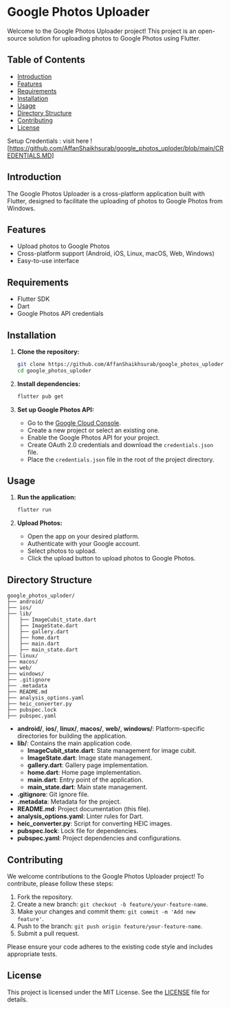 # Google Photos Uploader

Welcome to the Google Photos Uploader project! This project is an open-source solution for uploading photos to Google Photos using Flutter.

## Table of Contents

- [Introduction](#introduction)
- [Features](#features)
- [Requirements](#requirements)
- [Installation](#installation)
- [Usage](#usage)
- [Directory Structure](#directory-structure)
- [Contributing](#contributing)
- [License](#license)

Setup Credentials : visit here ![https://github.com/AffanShaikhsurab/google_photos_uploder/blob/main/CREDENTIALS.MD]
## Introduction

The Google Photos Uploader is a cross-platform application built with Flutter, designed to facilitate the uploading of photos to Google Photos from  Windows.

## Features

- Upload photos to Google Photos
- Cross-platform support (Android, iOS, Linux, macOS, Web, Windows)
- Easy-to-use interface

## Requirements

- Flutter SDK
- Dart
- Google Photos API credentials

## Installation

1. **Clone the repository:**

   ```sh
   git clone https://github.com/AffanShaikhsurab/google_photos_uploder.git
   cd google_photos_uploder
   ```

2. **Install dependencies:**

   ```sh
   flutter pub get
   ```

3. **Set up Google Photos API:**

   - Go to the [Google Cloud Console](https://console.cloud.google.com/).
   - Create a new project or select an existing one.
   - Enable the Google Photos API for your project.
   - Create OAuth 2.0 credentials and download the `credentials.json` file.
   - Place the `credentials.json` file in the root of the project directory.

## Usage

1. **Run the application:**

   ```sh
   flutter run
   ```

2. **Upload Photos:**
   - Open the app on your desired platform.
   - Authenticate with your Google account.
   - Select photos to upload.
   - Click the upload button to upload photos to Google Photos.

## Directory Structure

```plaintext
google_photos_uploder/
├── android/
├── ios/
├── lib/
│   ├── ImageCubit_state.dart
│   ├── ImageState.dart
│   ├── gallery.dart
│   ├── home.dart
│   ├── main.dart
│   ├── main_state.dart
├── linux/
├── macos/
├── web/
├── windows/
├── .gitignore
├── .metadata
├── README.md
├── analysis_options.yaml
├── heic_converter.py
├── pubspec.lock
├── pubspec.yaml
```

- **android/**, **ios/**, **linux/**, **macos/**, **web/**, **windows/**: Platform-specific directories for building the application.
- **lib/**: Contains the main application code.
  - **ImageCubit_state.dart**: State management for image cubit.
  - **ImageState.dart**: Image state management.
  - **gallery.dart**: Gallery page implementation.
  - **home.dart**: Home page implementation.
  - **main.dart**: Entry point of the application.
  - **main_state.dart**: Main state management.
- **.gitignore**: Git ignore file.
- **.metadata**: Metadata for the project.
- **README.md**: Project documentation (this file).
- **analysis_options.yaml**: Linter rules for Dart.
- **heic_converter.py**: Script for converting HEIC images.
- **pubspec.lock**: Lock file for dependencies.
- **pubspec.yaml**: Project dependencies and configurations.

## Contributing

We welcome contributions to the Google Photos Uploader project! To contribute, please follow these steps:

1. Fork the repository.
2. Create a new branch: `git checkout -b feature/your-feature-name`.
3. Make your changes and commit them: `git commit -m 'Add new feature'`.
4. Push to the branch: `git push origin feature/your-feature-name`.
5. Submit a pull request.

Please ensure your code adheres to the existing code style and includes appropriate tests.

## License

This project is licensed under the MIT License. See the [LICENSE](LICENSE) file for details.
